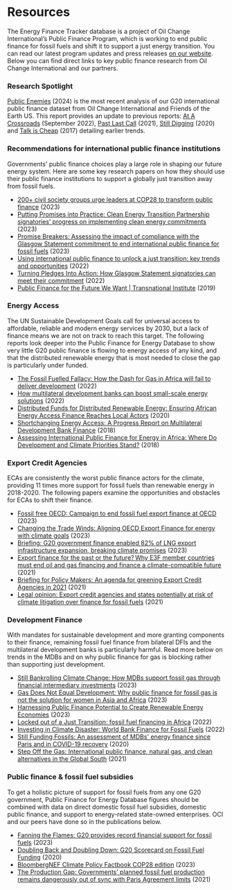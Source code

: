 # Resources

The Energy Finance Tracker database is a project of Oil Change International’s Public Finance Program, which is working to end public finance for fossil fuels and shift it to support a just energy transition. You can read our latest program updates and press releases [on our website](https://priceofoil.org/). Below you can find direct links to key public finance research from Oil Change International and our partners.

### Research Spotlight

 [Public Enemies](https://priceofoil.org/?p=43627) (2024) is the most recent analysis of our G20 international public finance dataset from Oil Change International and Friends of the Earth US. This report provides an update to previous reports: [At A Crossroads](http://priceofoil.org/g20-at-a-crossroads) (September 2022), [Past Last Call](https://priceofoil.org/2021/10/28/past-last-call-g20-public-finance-institutions-are-still-bankrolling-fossil-fuels/) (2021), [Still Digging](http://priceofoil.org/2020/05/27/g20-still-digging/) (2020) and [Talk is Cheap](http://priceofoil.org/2017/07/05/g20-financing-climate-disaster/) (2017) detailing earlier trends.

### Recommendations for international public finance institutions

Governments' public finance choices play a large role in shaping our future energy system. Here are some key research papers on how they should use their public finance institutions to support a globally just transition away from fossil fuels.

- [200+ civil society groups urge leaders at COP28 to transform public finance](https://priceofoil.org/content/uploads/2023/12/Letter-on-transformative-public-finance-at-COP28.pdf) (2023)
- [Putting Promises into Practice: Clean Energy Transition Partnership signatories’ progress on implementing clean energy commitments](https://www.iisd.org/publications/report/putting-promises-into-practice-cetp-commitments) (2023)
- [Promise Breakers: Assessing the impact of compliance with the Glasgow Statement commitment to end international public finance for fossil fuels](https://priceofoil.org/2023/03/15/promise-breakers-assessing-the-impact-of-compliance-with-the-glasgow-statement-commitment-to-end-international-public-finance-for-fossil-fuels/) (2023)
- [Using international public finance to unlock a just transition: key trends and opportunities](https://priceofoil.org/2022/04/20/finance-database-briefing/) (2022)
- [Turning Pledges Into Action: How Glasgow Statement signatories can meet their commitment](https://www.iisd.org/publications/report/turning-glasgow-statement-into-action) (2022)
- [Public Finance for the Future We Want | Transnational Institute](https://www.tni.org/en/publicfinance) (2019)

### Energy Access

The UN Sustainable Development Goals call for universal access to affordable, reliable and modern energy services by 2030, but a lack of finance means we are not on track to reach this target. The following reports look deeper into the Public Finance for Energy Database to show very little G20 public finance is flowing to energy access of any kind, and that the distributed renewable energy that is most needed to close the gap is particularly under funded. 

- [The Fossil Fuelled Fallacy: How the Dash for Gas in Africa will fail to deliver development](https://dont-gas-africa.org/cop27-report) (2022)
- [How multilateral development banks can boost small-scale energy solutions](https://www.e3g.org/publications/how-multilateral-development-banks-mdbs-can-boost-small-scale-energy-solutions/) (2022)
- [Distributed Funds for Distributed Renewable Energy: Ensuring African Energy Access Finance Reaches Local Actors](https://priceofoil.org/2020/07/21/distributed-renewable-2020/) (2020)
- [Shortchanging Energy Access: A Progress Report on Multilateral Development Bank Finance](http://priceofoil.org/2018/10/10/shortchanging-energy-access-report-mdb-finance/) (2018)
- [Assessing International Public Finance for Energy in Africa: Where Do Development and Climate Priorities Stand?](http://priceofoil.org/2018/07/23/assessing-international-public-finance-for-energy-in-africa/) (2018)

### Export Credit Agencies

ECAs are consistently the worst public finance actors for the climate, providing 11 times more support for fossil fuels than renewable energy in 2018-2020. The following papers examine the opportunities and obstacles for ECAs to shift their finance.   

- [Fossil free OECD: Campaign to end fossil fuel export finance at OECD](https://fossilfreeoecd.org/) (2023)
- [Changing the Trade Winds: Aligning OECD Export Finance for energy with climate goals](https://priceofoil.org/2023/05/23/changing-the-trade-winds-aligning-oecd-export-finance-for-energy-with-climate-goals/) (2023)
- [Briefing: G20 government finance enabled 82% of LNG export infrastructure expansion, breaking climate promises](https://priceofoil.org/2023/04/05/briefing-g20-government-finance-enabled-82-of-lng-export-infrastructure-expansion-breaking-climate-promises/) (2023)
- [Export finance for the past or the future? Why E3F member countries must end oil and gas financing and finance a climate-compatible future](http://priceofoil.org/2021/11/22/new-research-e3f-countries-need-to-shift-their-eur-19-billion-in-export-finance-for-fossil-fuels-to-renewables/) (2021)
- [Briefing for Policy Makers: An agenda for greening Export Credit Agencies in 2021](http://priceofoil.org/content/uploads/2021/04/Briefing-for-Policy-Makers_-Greening-Export-Credit-Agencies.pdf) (2021)
- [Legal opinion: Export credit agencies and states potentially at risk of climate litigation over finance for fossil fuels](http://priceofoil.org/2021/05/04/press-release-eca-legal-opinion/) (2021)

### Development Finance

With mandates for sustainable development and more granting components to their finance, remaining fossil fuel finance from bilateral DFIs and the multilateral development banks is particularly harmful. Read more below on trends in the MDBs and on why public finance for gas is blocking rather than supporting just development. 

- [Still Bankrolling Climate Change: How MDBs support fossil gas through financial intermediary investments](https://re-course.org/wp-content/uploads/2023/12/Still-Bankrolling-Climate-Change-1-1.pdf) (2023)
- [Gas Does Not Equal Development: Why public finance for fossil gas is not the solution for women in Asia and Africa](https://re-course.org/wp-content/uploads/2023/10/Gas-does-not-equal-development-FINAL.pdf) (2023)
- [Harnessing Public Finance Potential to Create Renewable Energy Economies](https://re-course.org/wp-content/uploads/2023/03/Harnessing-Public-Finance-Potential-to-Create-RE-Economies_FINAL.pdf) (2023)
- [Locked out of a Just Transition: fossil fuel financing in Africa](https://www.banktrack.org/news/at_least_132_billion_in_finance_for_fossil_fuels_is_locking_africa_out_of_a_just_transition_shows_new_report) (2022)
- [Investing in Climate Disaster: World Bank Finance for Fossil Fuels](https://bigshiftglobal.org/Investing_In_Climate_Disaster) (2022)
- [Still Funding Fossils: An assessment of MDBs' energy finance since Paris and in COVID-19 recovery](https://bigshiftglobal.org/MDB-finance-2020) (2020)
- [Step Off the Gas: International public finance, natural gas, and clean alternatives in the Global South](https://www.iisd.org/system/files/2021-06/natural-gas-finance-clean-alternatives-global-south.pdf) (2021)

### Public finance & fossil fuel subsidies

To get a holistic picture of support for fossil fuels from any one G20 government, Public Finance for Energy Database figures should be combined with data on direct domestic fossil fuel subsidies, domestic public finance, and support to energy-related state-owned enterprises. OCI and our peers have done so in the publications below.

- [Fanning the Flames: G20 provides record financial support for fossil fuels](https://www.energypolicytracker.org/g20-fossil-fuel-support/) (2023)
- [Doubling Back and Doubling Down: G20 Scorecard on Fossil Fuel Funding](http://priceofoil.org/2020/11/09/g20-scorecard-2020/) (2020)
- [BloombergNEF Climate Policy Factbook COP28 edition](https://assets.bbhub.io/professional/sites/24/MASTER-Factbook-COP28-Report.pdf) (2023)
- [The Production Gap: Governments’ planned fossil fuel production remains dangerously out of sync with Paris Agreement limits](https://productiongap.org/2021report/) (2021)